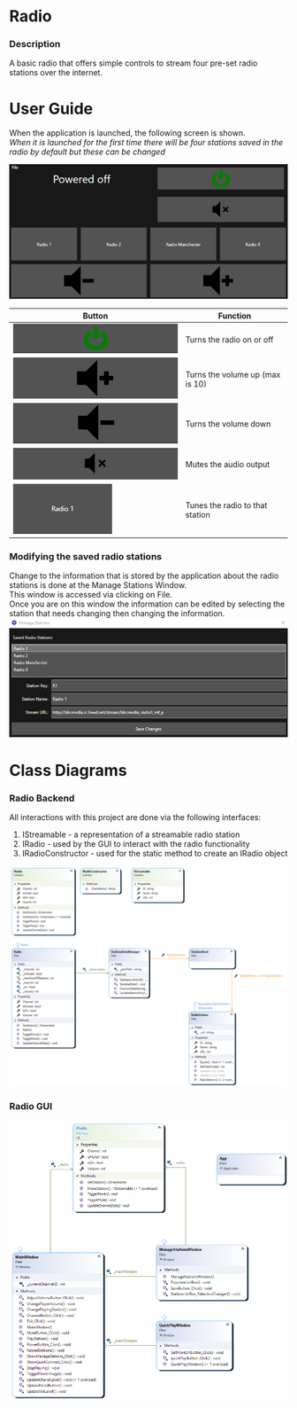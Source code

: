 # Radio
### Description
A basic radio that offers simple controls to stream four pre-set radio stations over the internet.

# User Guide
When the application is launched, the following screen is shown.<br/>
*When it is launched for the first time there will be four stations saved in the radio by default but these can be changed*

![Image of powered off main page](/ReadMeImages/PoweredOffMain.png) <br/>

|Button|Function|
|-|-|
|![Image of the power button](/ReadMeImages/PowerButton.png)|Turns the radio on or off|
|![Image of the volume up button](/ReadMeImages/VolUpButton.png)|Turns the volume up (max is 10)|
|![Image of the volume down button](/ReadMeImages/VolDownButton.png)|Turns the volume down|
|![Image of the mute button](/ReadMeImages/MuteButton.png)|Mutes the audio output|
|![Image of the station button](/ReadMeImages/StationButton.png)|Tunes the radio to that station|

### Modifying the saved radio stations
Change to the information that is stored by the application about the radio stations is done at the Manage Stations Window.<br/>
This window is accessed via clicking on File.<br/>
Once you are on this window the information can be edited by selecting the station that needs changing then changing the information.<br/>
![Image of the manage stations window](/ReadMeImages/ManageStationsWindow.png)

# Class Diagrams

### Radio Backend
All interactions with this project are done via the following interfaces:
1. IStreamable - a representation of a streamable radio station
2. IRadio - used by the GUI to interact with the radio functionality
3. IRadioConstructor - used for the static method to create an IRadio object

![Image of backend diagram](/ReadMeImages/BackEndClassDiagram.png)

### Radio GUI
![Image of GUI diagram](/ReadMeImages/GUIClassDiagram.png)
